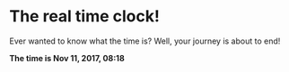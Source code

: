 # The real time clock!

Ever wanted to know what the time is? Well, your journey is about to end!

**The time is Nov 11, 2017, 08:18**